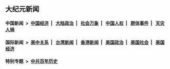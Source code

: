 ## 大纪元新闻

#### 中国新闻 &nbsp;>&nbsp; [中国经济](indexes/ncid283/README.md?01171645) &nbsp;| &nbsp; [大陆政治](indexes/ncid277/README.md?01171645) &nbsp;| &nbsp; [社会万象](indexes/ncid282/README.md?01171645) &nbsp;| &nbsp; [中国人权](indexes/ncid278/README.md?01171645) &nbsp;| &nbsp; [群体事件](indexes/ncid279/README.md?01171645) &nbsp;| &nbsp; [天灾人祸](indexes/ncid280/README.md?01171645)

#### 国际新闻 &nbsp;>&nbsp; [美中关系](indexes/nf1412576/README.md?01171645) &nbsp;| &nbsp; [台湾新闻](indexes/ncid1349361/README.md?01171645) &nbsp;| &nbsp; [香港新闻](indexes/ncid1349362/README.md?01171645) &nbsp;| &nbsp; [美国政治](indexes/ncid1078159/README.md?01171645) &nbsp;| &nbsp; [美国社会](indexes/ncid1078160/README.md?01171645) &nbsp;| &nbsp; [美国经济](indexes/ncid1078158/README.md?01171645)

#### 特别专题 &nbsp;>&nbsp; [中共百年历史](https://github.com/epoch-news/epoch-special/blob/master/README.md?01171645)  
